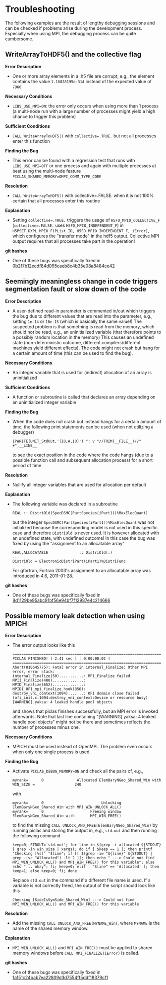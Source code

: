 # Troubleshooting
The following examples are the result of lengthy debugging sessions and can be checked if problems arise during the development
process. Especially when using MPI, the debugging process can be quite cumbersome.


## WriteArrayToHDF5() and the collective flag
**Error Description**
- One or more array elements in a .h5 file are corrupt, e.g., the element contains the value `1.16828195e-314` instead of the expected
value of `7960`

**Necessary Conditions**
- `LIBS_USE_MPI=ON`: the error only occurs when using more than 1 process (a multi-node run with a large number of processes
  might yield a high chance to trigger this problem)

**Sufficient Conditions**
- `CALL WriteArrayToHDF5()` with `collective=.TRUE.` but not all processes enter this function

**Finding the Bug**
- This error can be found with a regression test that runs with `LIBS_USE_MPI=OFF` or one process and again with multiple processes
at best using the multi-node feature `PICLAS_SHARED_MEMORY=OMPI_COMM_TYPE_CORE`

**Resolution**
- `CALL WriteArrayToHDF5()` with collective=.FALSE. when it is not 100% certain that all processes enter this routine

**Explanation**
- Setting `collective=.TRUE.` triggers the usage of `H5FD_MPIO_COLLECTIVE_F` (`collective=.FALSE.` uses `H5FD_MPIO_INDEPENDENT_F`) in
  `H5PSET_DXPL_MPIO_F(PList_ID, H5FD_MPIO_INDEPENDENT_F, iError)`, which configures the "transfer mode" in the hdf5 output.
  Collective MPI output requires that all processes take part in the operation!

**git hashes**
- One of these bugs was specifically fixed in
  [0b2f7b12ecdf84d095caeb8c4b35e08a8484ce42](https://github.com/piclas-framework/piclas/commit/0b2f7b12ecdf84d095caeb8c4b35e08a8484ce42)


## Seemingly meaningless change in code triggers segmentation fault or slow down of the code
**Error Description**
- A user-defined read-in parameter is commented in/out which triggers the bug due to different values that are read into the
  parameter, e.g., setting `1e-14` or `10e-15` (which is basically the same value!)
  The suspected problem is that something is read from the memory, which should not be read, e.g., an uninitialized variable
  (that therefore points to a possibly random location in the memory)
  This causes an undefined state (non-deterministic outcome, different compilers/different machines yield different effects).
  The code might not crash but hang for a certain amount of time (this can be used to find the bug).

**Necessary Conditions**
- An integer variable that is used for (indirect) allocation of an array is uninitialized

**Sufficient Conditions**
- A function or subroutine is called that declares an array depending on an uninitialized integer variable

**Finding the Bug**
- When the code does not crash but instead hangs for a certain amount of time, the following print statements can be used (when not
  utilizing a debugger)

      IPWRITE(UNIT_StdOut,'(I0,A,I0)') ": v "//TRIM(__FILE__)//" +",__LINE__

  to see the exact position in the code where the code hangs (due to a possible function call and subsequent allocation process)
  for a short period of time

**Resolution**
- Nullify all integer variables that are used for allocation per default

**Explanation**
- The following variable was declared in a subroutine

      REAL :: DistriOld(SpecDSMC(PartSpecies(iPart1))%MaxElecQuant)

  but the integer `SpecDSMC(PartSpecies(iPart1))%MaxElecQuant` was not initialized because the corresponding model is not used in
  this specific case and therefore `DistriOld` is never used. It is however allocated with an undefined state, with undefined outcome!
  In this case the bug was fixed by using the "assignment to an allocatable array"

      REAL,ALLOCATABLE              :: DistriOld(:)
      ...
      DistriOld = ElectronicDistriPart(iPart1)%DistriFunc

  For gfortran, Fortran 2003's assignment to an allocatable array was introduced in 4.6, 2011-01-28.

**git hashes**
- One of these bugs was specifically fixed in
  [8d1129be95abc91bf56e94bf7f12987e4c214666](https://github.com/piclas-framework/piclas/commit/8d1129be95abc91bf56e94bf7f12987e4c214666)


## Possible memory leak detection when using MPICH
**Error Description**
- The error output looks like this

      ====================================================================================================================================
      PICLAS FINISHED! [ 2.41 sec ] [ 0:00:00:02 ]
      ====================================================================================================================================
      Abort(810645775): Fatal error in internal_Finalize: Other MPI error, error stack:
      internal_Finalize(50)...........: MPI_Finalize failed
      MPII_Finalize(400)..............:
      MPID_Finalize(652)..............:
      MPIDI_OFI_mpi_finalize_hook(856):
      destroy_vni_context(1094).......: OFI domain close failed (ofi_init.c:1094:destroy_vni_context:Device or resource busy)
      [WARNING] yaksa: 4 leaked handle pool objects

  and shows that piclas finishes successfully, but an MPI error is invoked afterwards.
  Note that last line containing "[WARNING] yaksa: 4 leaked handle pool objects" might not be there and sometimes reflects the
  number of processes minus one.

**Necessary Conditions**
- MPICH must be used instead of OpenMPI. The problem even occurs when only one single process is used.


**Finding the Bug**
- Activate `PICLAS_DEBUG_MEMORY=ON` and check all the pairs of, e.g.,

      myrank=      0               Allocated ElemBaryNGeo_Shared_Win with WIN_SIZE =                  240

  with

      myrank=      0                          Unlocking ElemBaryNGeo_Shared_Win with MPI_WIN_UNLOCK_ALL()
      myrank=      0                     Freeing window ElemBaryNGeo_Shared_Win with       MPI_WIN_FREE()

  to find the missing `CALL UNLOCK_AND_FREE(ElemBaryNGeo_Shared_Win)` by running piclas and storing the output in, e.g., `std.out`
  and then running the following command

      keep=0; STDOUT='std.out'; for line in $(grep -i allocated ${STDOUT} | grep -in win_size | xargs); do if [ $keep == 1 ]; then printf 'Checking [%s]' "$line"; if [[ $(grep -iw "${line}" ${STDOUT} | grep -ivc "Allocated") -lt 2 ]]; then echo " ---> Could not find MPI_WIN_UNLOCK_ALL() and MPI_WIN_FREE() for this variable"; else echo "... okay"; fi; keep=0; elif [ "$line" == 'Allocated' ]; then keep=1; else keep=0; fi; done

  Replace `std.out` in the command if a different file name is used.
  If a variable is not correctly freed, the output of the script should look like this

      Checking [SideIsSymSide_Shared_Win] ---> Could not find MPI_WIN_UNLOCK_ALL() and MPI_WIN_FREE() for this variable

**Resolution**
- Add the missing `CALL UNLOCK_AND_FREE(MYNAME_Win)`, where `MYNAME` is the name of the shared memory window.

**Explanation**
- `MPI_WIN_UNLOCK_ALL()` and `MPI_WIN_FREE()` must be applied to shared memory windows before `CALL MPI_FINALIZE(iError)` is called.

**git hashes**
- One of these bugs was specifically fixed in
  [1a151c24bab7ea22809d3d7554ff5ddf18379cf1](https://github.com/piclas-framework/piclas/commit/1a151c24bab7ea22809d3d7554ff5ddf18379cf1)

